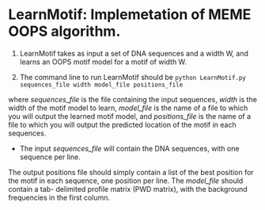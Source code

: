 LearnMotif: Implemetation of MEME OOPS algorithm.
==================================================

1.  LearnMotif takes as input a set of DNA sequences and a width W, 
and learns an OOPS motif model for a motif of width W.

2. The command line to run LearnMotif should be
`python LearnMotif.py sequences_file width model_file positions_file`

where *sequences_file* is the file containing the input sequences, *width* is the width
of the motif model to learn, *model_file* is the name of a file to which you will output the learned motif model, and *positions_file* is the name of a file to which you will output the predicted location of the motif in each sequences.

+ The input *sequences_file* will contain the DNA sequences, with one sequence per
line.

The output positions file should simply contain a list of the best position for
the motif in each sequence, one position per line. The *model_file* should contain a tab-
delimited profile matrix (PWD matrix), with the background frequencies in the first
column.